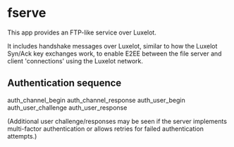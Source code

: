 # fserve

This app provides an FTP-like service over Luxelot.

It includes handshake messages over Luxelot, similar to how the Luxelot Syn/Ack key exchanges work, to enable E2EE between the file server and client 'connections' using the Luxelot network.

## Authentication sequence

auth_channel_begin
auth_channel_response
auth_user_begin
auth_user_challenge
auth_user_response

(Additional user challenge/responses may be seen if the server implements multi-factor authentication or allows retries for failed authentication attempts.)